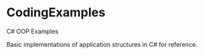 # CodingExamples
C# OOP Examples

Basic implementations of application structures in C# for reference.
